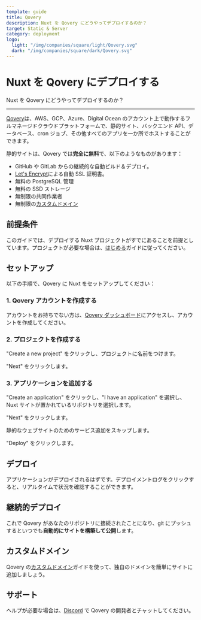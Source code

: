```yaml
---
template: guide
title: Qovery
description: Nuxt を Qovery にどうやってデプロイするのか？
target: Static & Server
category: deployment
logo:
  light: "/img/companies/square/light/Qovery.svg"
  dark: "/img/companies/square/dark/Qovery.svg"
---
```

# Nuxt を Qovery にデプロイする

Nuxt を Qovery にどうやってデプロイするのか？

---

[Qovery](https://qovery.com)は、AWS、GCP、Azure、Digital Ocean のアカウント上で動作するフルマネージドクラウドプラットフォームで、静的サイト、バックエンド API、データベース、cron ジョブ、その他すべてのアプリを一か所でホストすることができます。

静的サイトは、Qovery では**完全に無料**で、以下のようなものがあります：

- GitHub や GitLab からの継続的な自動ビルド＆デプロイ。
- [Let's Encrypt](https://letsencrypt.org)による自動 SSL 証明書。
- 無料の PostgreSQL 管理
- 無料の SSD ストレージ
- 無制限の共同作業者
- 無制限の[カスタムドメイン](https://docs.qovery.com/guides/getting-started/setting-custom-domain/)

## 前提条件

このガイドでは、デプロイする Nuxt プロジェクトがすでにあることを前提としています。プロジェクトが必要な場合は、[はじめる](/docs/get-started/installation)ガイドに従ってください。

## セットアップ

以下の手順で、Qovery に Nuxt をセットアップしてください：

### 1. Qovery アカウントを作成する

アカウントをお持ちでない方は、[Qovery ダッシュボード](https://console.qovery.com)にアクセスし、アカウントを作成してください。

### 2. プロジェクトを作成する

"Create a new project" をクリックし、プロジェクトに名前をつけます。

"Next" をクリックします。

### 3. アプリケーションを追加する

"Create an application" をクリックし、"I have an application" を選択し、Nuxt サイトが置かれているリポジトリを選択します。

"Next" をクリックします。

静的なウェブサイトのためのサービス追加をスキップします。

"Deploy" をクリックします。

## デプロイ

アプリケーションがデプロイされるはずです。デプロイメントログをクリックすると、リアルタイムで状況を確認することができます。

## 継続的デプロイ

これで Qovery があなたのリポジトリに接続されたことになり、git にプッシュするといつでも**自動的にサイトを構築して公開**します。

## カスタムドメイン

Qovery の[カスタムドメイン](https://docs.qovery.com/guides/getting-started/setting-custom-domain/)ガイドを使って、独自のドメインを簡単にサイトに追加しましょう。

## サポート

ヘルプが必要な場合は、[Discord](https://discord.qovery.com) で Qovery の開発者とチャットしてください。
